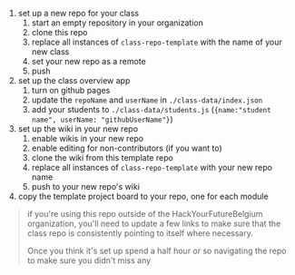 1. set up a new repo for your class
    1. start an empty repository in your organization
    1. clone this repo
    1. replace all instances of `class-repo-template` with the name of your new class
    1. set your new repo as a remote
    1. push
1. set up the class overview app
    1. turn on github pages
    1. update the `repoName` and `userName` in `./class-data/index.json`
    1. add your students to `./class-data/students.js` (`{name:"student name", userName: "githubUserName"}`)
1. set up the wiki in your new repo
    1. enable wikis in your new repo
    1. enable editing for non-contributors (if you want to)
    1. clone the wiki from this template repo
    1. replace all instances of `class-repo-template` with your new repo name
    1. push to your new repo's wiki
1. copy the template project board to your repo, one for each module


> if you're using this repo outside of the HackYourFutureBelgium organization, you'll need to update a few links to make sure that the class repo is consistently pointing to itself where necessary.
>
> Once you think it's set up spend a half hour or so navigating the repo to make sure you didn't miss any

